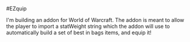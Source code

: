 
#EZquip

I'm building an addon for World of Warcraft. The addon is meant to allow the player to import a statWeight string which the addon will use to automatically build a set of best in bags items, and equip it!